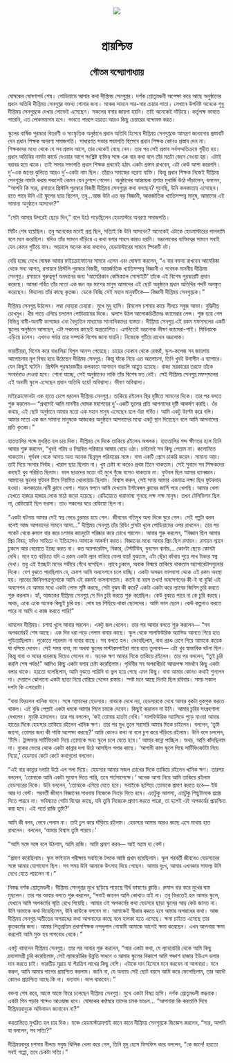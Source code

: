 <div align=center> <img src="../../metadata/images/rabibasariya/প্রায়শ্চিত্ত-গৌতম-বন্দ্যোপাধ্যায়.jpg" align="center"></div><br><h1 align=center>প্রায়শ্চিত্ত</h1>
<h2 align=center>গৌতম বন্দ্যোপাধ্যায়</h2><br>ঘোষকের ঘোষণাপর্ব শেষ। পোডিয়ামে আসার কথা দীপ্তিময় সেনগুপ্তর। দর্শক শ্রোতৃমণ্ডলী অপেক্ষা করে আছে অনুষ্ঠানের প্রধান অতিথি দীপ্তিময় সেনগুপ্তর বক্তব্য শোনার জন্য। মঞ্চের সামনে সার-সার চেয়ার পাতা। সেখানে উপবিষ্ট অনেকে শুধু দীপ্তিময় সেনগুপ্তকে দেখার লোভেই এসেছেন। সকলের বসার জায়গা হয়নি। তাই অনেকেই দাঁড়িয়ে। কর্তৃপক্ষ ভাবতে পারেনি, এত লোকসমাগম হবে। ভাবতে পারলে হয়তো আরও কিছু চেয়ারের বন্দোবস্ত করত।

স্কুলের বার্ষিক পুরস্কার বিতরণী ও সাংস্কৃতিক অনুষ্ঠানে প্রধান অতিথি হিসেবে দীপ্তিময় সেনগুপ্তকে আমন্ত্রণ জানানোর প্রস্তাবটি দেন প্রধান শিক্ষক অনরণ্য সমাজপতি। সাধারণত সভার সভাপতি হিসেবে প্রধান শিক্ষক কোনও প্রস্তাব দেন না। শিক্ষকদের মধ্যে থেকে যে সব প্রস্তাব আসে, তার থেকেই বেছে নেন। তার পর সেই প্রস্তাব সর্বসম্মতিক্রমে গৃহীত হয়। প্রধান অতিথির নামটা কার্ডে দেওয়ার আগে সংশ্লিষ্ট ব্যক্তির সঙ্গে এক বার কথা বলে তাঁর মতটা জেনে নেওয়া হয়। এটাই বরাবর হয়ে থাকে। তাই সভার সভাপতি প্রধান শিক্ষক প্রথমেই হঠাৎ একটা প্রস্তাব রাখবেন, এটা কেউ আশা করেননি। দু’-এক জনের ঝুলিতে আরও দু’-একটা নাম ছিল। তাঁরাও সমাজের বরেণ্য ব্যক্তি। কিন্তু প্রধান শিক্ষক নিজেই দীপ্তিময় সেনগুপ্তর নামটা করায় সকলেই কেমন যেন চুপসে গেলেন। অনুষ্ঠানের আহ্বায়ক প্রশান্ত মুখার্জি উঠে দাঁড়ালেন, বললেন, “আপনি কি স্যর, রসায়নে প্রিস্টলি পুরস্কার বিজয়ী দীপ্তিময় সেনগুপ্তর কথা বলছেন? শুনেছি, উনি কলকাতায় এসেছেন। হতে পারে উনি এই স্কুলের ছাত্র ছিলেন, তবু...আজ উনি এত বড় বিজ্ঞানী, আন্তর্জাতিক খ্যাতিসম্পন্ন মানুষ, আমাদের এই সামান্য অনুষ্ঠানে আসবেন?”

“সেটা আমার উপরেই ছেড়ে দিন,” বলে উঠে পড়েছিলেন হেডমাস্টার অনরণ্য সমাজপতি।

মিটিং শেষ হয়েছিল। তবু অনেকের মনেই প্রশ্ন ছিল, সত্যিই কি উনি আসবেন? অনেকেই এটাকে হেডমাস্টারের পাগলামি বলে মনে করেছিল। যদিও তাঁর সামনে দাঁড়িয়ে এ কথা বলার সাহস কারও হয়নি। ভদ্রলোকের ব্যক্তিত্বের সামনে সবাই যেন কেমন গুটিয়ে যান। আড়ালে অনেক কথা বললেও, হেডমাস্টারের সামনে স্পিকটি নট।

দেরি হচ্ছে দেখে ঘোষক আবার মাইক্রোফোনের সামনে এলেন এবং ঘোষণা করলেন, “এ বার বক্তব্য রাখবেন আমেরিকা থেকে সদ্য আগত, রসায়নে প্রিস্টলি পুরস্কার বিজয়ী, আন্তর্জাতিক খ্যাতিসম্পন্ন বিজ্ঞানী ও গবেষক মাননীয় দীপ্তিময় সেনগুপ্ত। রসায়নে গুরুত্বপূর্ণ অবদানের জন্য ‘আমেরিকান কেমিক্যাল সোসাইটি’ তাঁকে এই বিশেষ পুরস্কারটি প্রদান করেছে। আমরা গর্বিত তাঁর মতো এক জন বড় মাপের মানুষ আমাদের এই ছোট অনুষ্ঠানে প্রধান অতিথির পদটি অলঙ্কৃত করেছেন। বিদ্যালয় তাঁর কাছে কৃতজ্ঞ। ডেকে নিচ্ছি সেই মহান মানুষটিকে— বিজ্ঞানী দীপ্তিময় সেনগুপ্তকে।”

দীপ্তিময় সেনগুপ্ত উঠলেন। লম্বা দোহারা চেহারা। মুখে মৃদু হাসি। রিমলেস চশমার কাচে নীলচে সবুজ আভা। বুদ্ধিদীপ্ত চোখমুখ। ধীর পায়ে এগিয়ে চললেন পোডিয়ামের দিকে। ঝলসে উঠল আলোকচিত্রীদের ক্যামেরার লেন্স। শুরু হয়ে গেল বিভিন্ন নামী-অনামী কাগজের এবং বৈদ্যুতিন মাধ্যমের সাংবাদিকদের ব্যস্ততা। দীপ্তিময় সেনগুপ্ত এই রকম মফস্‌সলের একটি স্কুলের অনুষ্ঠানে আসছেন, এটা সকলের কাছেই অপ্রত্যাশিত। এমনিতেই ভদ্রলোক ভীষণ ক্যামেরা-শাই। মিডিয়াকে এড়িয়ে চলেন। এখনও পর্যন্ত তার সম্পর্কে বিশেষ জানা যায়নি। নিজেকে গুটিয়ে রাখেন ভদ্রলোক।

ভারতীয়রা, বিশেষ করে বাঙালিরা বিপুল আনন্দ পেয়েছে। চায়ের দোকান থেকে রেস্তরাঁ, স্কুল-কলেজ সব জায়গায় আলোচনার মূল বিষয় হয়ে উঠেছেন দীপ্তিময় সেনগুপ্ত। কিন্তু যাঁকে নিয়ে এত আলোচনা, তিনি খুবই উদাসীন এ ব্যাপারে। যেন কিছুই ঘটেনি। প্রিস্টলি পুরস্কারজয়ীর কলকাতা আগমনে বাঙালি আপ্লুত হয়েছে। রাজ্য সরকারের তরফে তাঁকে সংবর্ধনাও দেওয়া হবে। শোনা যাচ্ছে, সেই অনুষ্ঠানেও নাকি তাঁর বিশেষ মত নেই। সেই দীপ্তিময় সেনগুপ্ত মফস্‌সলের এই অনামী স্কুলে এসেছেন প্রধান অতিথি হয়ে! অবিশ্বাস্য। ভীষণ অবিশ্বাস্য।

মাইক্রোফোনটা এক হাতে চেপে ধরলেন দীপ্তিময় সেনগুপ্ত। তাকিয়ে রইলেন স্থির দৃষ্টিতে সামনের দিকে। তার পর বলতে শুরু করলেন— “প্রথমেই আমি মাননীয় ঘোষক মহাশয়ের দু’-একটি ভুলের প্রতি আপনাদের দৃষ্টি আকর্ষণ করছি। ওঁর কথায়, এই ছোট অনুষ্ঠানে আমার মতো এক মহান মানুষ এসেছেন বলে ওঁরা গর্বিত। আমি একটু উল্টো করে বলি। আমার মতো এক জন সামান্য মানুষকে আজকের অনুষ্ঠানে আপনাদের মধ্যে একটু স্থান দিয়েছেন বলে আমি আপনাদের প্রতি কৃতজ্ঞ।”

হাততালির শব্দে মুখরিত হল চার দিক। দীপ্তিময় সে দিকে তাকিয়ে রইলেন অপলক। হাততালির শব্দ ক্ষীণতর হলে তিনি আবার শুরু করলেন, “খুবই গরিব ও নিম্নবিত্ত পরিবারে আমার বেড়ে ওঠা। চাইলেই সব কিছু পেতাম না। কলোনিতে থাকতাম। পূর্ববঙ্গ থেকে আগত অন্য অনেক ছিন্নমূল পরিবারের সঙ্গে। বাবা একটি প্রেসে চাকরি করেন। সামান্য আয়। তাই দিয়ে সংসার নির্বাহ। খারাপ ছাত্র ছিলাম না। খুব চেষ্টা না করেও প্রথম তিনে থাকতাম। সেই সুবাদে সব শিক্ষকদের কাছেই খুব পরিচিত ছিলাম। ভাল ছাত্রদের মতো বই মুখে গুঁজে বসেও থাকতাম না। ফুটবল ছিল আমার ধ্যানজ্ঞান। আমাদের স্কুলের ফুটবল টিমে নিয়মিত খেলোয়াড় ছিলাম। বিশ্বাস করুন, সেই সময় আমার একমাত্র লক্ষ্য ছিল ফুটবলার হওয়া। কলকাতার নামী ক্লাবে খেলা। শয়নে স্বপনে আমি দেখতাম ইস্টবেঙ্গল ক্লাবের জার্সি পরে খেলছি। আমার খেলা দেখতে হাজার হাজার লোক মাঠে জড়ো হয়েছে। রেডিয়োতে ধারাভাষ্য শুনছে লক্ষ লক্ষ মানুষ। তখন টেলিভিশন ছিল না, রেডিয়োই ছিল ভরসা। তাও সকলের ঘরে রেডিয়ো ছিল না।

“একটা ঘটনায় আমার সেই স্বপ্ন ভেঙে চুরমার হয়ে গেল। জীবনের গতিমুখ অন্য দিকে ঘুরে গেল। সেই গল্পটা করব বলেই আজ আপনাদের সামনে আসা...” দীপ্তিময় সেনগুপ্ত তাঁর রিডিং গ্লাসটা খুলে পোডিয়ামের ওপর রাখলেন। তার পর পকেট থেকে রুমাল বার করে চশমার কাচদুটো পরিষ্কার করে চোখে পরলেন। আবার শুরু করলেন, “বিজ্ঞান ছিল আমার প্রিয় বিষয়, যদিও সাহিত্য ও ইতিহাসও আমাকে আকর্ষণ করত। বিজ্ঞানের মধ্যে আবার প্রিয় ছিল রসায়ন। রসায়ন ল্যাবে ঢুকলে আর বেরোতে ইচ্ছে করত না। কত অ্যাপারেটাস, বিকার, টেস্টটিউব, বুনসেন বার্নার... কোনটা ছেড়ে কোনটা দেখি। মনে হত বাড়িতে যদি এ রকম একটা ল্যাব বানিয়ে ফেলা যায়! বুঝতাম, এটা ছেঁড়া কাঁথায় শুয়ে লাখ টাকার স্বপ্ন দেখা। তবু এই ইচ্ছেটা মনের গভীরে গেঁথে বসেছিল। ল্যাবে ঢুকলে, অবাক বিস্ময়ে তাকিয়ে থাকতাম অ্যাপারেটাসগুলোর দিকে। বেশ বুঝতে পারছিলাম যে, ক্রমশ আমি অবসেশনে চলে যাচ্ছি। একটা অসম্ভব ভালবাসা থেকে এই রকম অবস্থা হয়। ল্যাবের জিনিসপত্রগুলোকে আমি এই রকমই ভালবাসতাম। কতই বা বয়স তখন! অবসেশনের কী-ই বা বুঝি! এই অবসেশন যে আমার মধ্যে একটা লোভ সৃষ্টি করছে, সেটা বুঝব কী করে? একটা একটা করে ল্যাবের জিনিস চুরি করতে শুরু করলাম। হ্যাঁ, আজকের দীপ্তিময় সেনগুপ্ত সে দিন চুরি করতে শুরু করেছিল। কেউ বুঝতে পারে না কে চুরি করছে। অথচ, একে একে অনেক কিছুই চুরি হয়। দোষ হয় পিছিয়ে থাকা ছেলেদের। আমি ভাল ছেলে। কেউ কল্পনাও করতে পারে না আমি এ কাজ করতে পারি!”

থামলেন দীপ্তিময়। চশমা খুলে আবার পরলেন। একটু জল খেলেন। তার পর আবার বলতে শুরু করলেন— “সব অপকর্মেরই শেষ আছে। এক দিন ধরা পড়ে গেলাম বাবার কাছে। স্কুল থেকে সালফিউরিক অ্যাসিড আনতে গিয়ে হাত পুড়িয়েছিলাম। লুকোতে পারলাম না বাবার কাছে। সব বলতে হল। ভেবেছিলাম, বাবা প্রচণ্ড রেগে গিয়ে আমাকে কয়েক ঘা বসিয়ে দেবেন। সেই সময় বাবা, মা অথবা স্কুলের মাস্টারমশাইরা গায়ে হাত তুলবেন— এটা খুব স্বাভাবিক ঘটনা ছিল। কিন্তু বাবা ও সবের ধারকাছ দিয়েও গেলেন না। অনেক ক্ষণ আমার দিকে তাকিয়ে রইলেন। তার পর বললেন, “তুই চুরি করলি শেষ পর্যন্ত!” আমিও কিছু একটা বলার চেষ্টা করেছিলাম। পৃথিবীর সব অপরাধীরই আত্মপক্ষ সমর্থনে কিছু একটা বলার থাকে। হয়তো বলেছিলাম, আমি বুঝতে পারিনি বা ভুল হয়ে গেছে এমন কিছু। বাবা আমার কোনও কথাই শুনলেন না। দেয়ালে ঝোলানো একটা ছাতা নিয়ে বেরিয়ে গেলেন রাস্তায়। স্পষ্ট মনে আছে দিনটা ছিল রবিবার। সময় সকাল দশটা কি এগারোটা।

“বাবা ফিরলেন খানিক বাদে। সঙ্গে আমাদের হেডস্যর। বাবাকে দেখে নয়, হেডস্যরকে দেখে আমার বুকটা ধুকপুক করতে থাকল। এই বুঝি পেল্লাই একটা ধমকে আমার পিলে চমকে দেবেন। কিছুই করলেন না উনি। আমার চুরির সংগ্রহশালা দেখলেন। মুচকি হাসলেন। তার পর বললেন, ‘কই তোমার হাতটা দেখি।’ সালফিউরিক অ্যাসিডে পুড়ে যাওয়া আমার হাতের দিকে হেডস্যর তাকিয়ে রইলেন খানিক ক্ষণ। তার পর মুখ তুলে সরাসরি আমার দিকে চাইলেন। বললেন, ‘তুমি জানো, তোমার জন্য কী শাস্তি অপেক্ষা করছে?’ আমি কোনও কথা না বলে চুপ করে দাঁড়িয়ে রইলাম। উনি বলে চললেন, ‘টিসি। ট্রান্সফার সার্টিফিকেট নিয়ে তোমাকে অন্য স্কুলে চলে যেতে হবে।’ আমার কান্না পাচ্ছিল। অথচ, আমি কাঁদছিলাম না। বুকের ভেতর থেকে একটা কান্নার দলা উঠে আসছিল গলার কাছে। ‘আগামী কাল স্কুলে গিয়ে সার্টিফিকেটটা নিয়ে নিয়ো,’ হেডস্যর কেটে কেটে কথাগুলো বললেন।

“এই বার কান্নার দলাটা উঠে এল গলা দিয়ে। হেডস্যর আমার সজল চোখের দিকে তাকিয়ে রইলেন খানিক ক্ষণ। তারপর বললেন, ‘তোমাকে আমি একটা সুযোগ দিতে পারি, তবে শর্তসাপেক্ষে।’ অনেক আশা নিয়ে আমি তাকিয়ে রইলাম হেডস্যরের দিকে। উনি বললেন, ‘তোমাকে এগিয়ে যেতে হবে। সবাইকে ছাপিয়ে তোমাকে প্রমাণ করতে হবে— ইউ আর দ্য বেস্ট। পরবর্তী জীবনে বিজ্ঞানের সাধনায় নিজেকে নিংড়ে দিতে হবে। এতটুকু আলস্য, এতটুকু পিছুটানকে প্রশ্রয় দিতে পারবে না। ভবিষ্যতে গোটা বিশ্বের কাছে, যদি তুমি নিজেকে প্রমাণ করতে পারো, তা হলেই এই অপকর্মের প্রায়শ্চিত্ত করা হবে। এই শর্তে রাজি তুমি?’

আমি কী বলব, ভেবে পেলাম না। তাই চুপ করে দাঁড়িয়ে রইলাম। হেডস্যর আমার আরও কাছে এসে মাথায় হাত রাখলেন। বললেন, ‘আমার বিশ্বাস তুমি পারবে।’

“আমি সঙ্গে সঙ্গে বলে উঠলাম, আমি রাজি। আমি প্রমাণ করব— আই অ্যাম দ্য বেস্ট।

“প্রমাণ করেছিলাম। স্কুল ফাইনাল পরীক্ষায় সবাইকে টপকে আমি প্রথম হয়েছিলাম। স্কুল পরবর্তী জীবনেও হেডস্যরের সঙ্গে আমার যোগাযোগ ছিল। সব সময় উনি আমাকে উৎসাহ দিয়ে গেছেন। আমার দুঃখ, আমার এখনকার সাফল্য উনি দেখে যেতে পারলেন না।”

নিস্তব্ধ দর্শক শ্রোতৃমণ্ডলী। দীপ্তিময় সেনগুপ্তর মুখে ছড়িয়ে পড়েছে দীর্ঘ ভাষণের ক্লান্তি। রুমাল বার করে মুখের ঘাম মুছলেন। তার পর আবার বলতে শুরু করলেন, “সবাই জানেন আমি কোথাও যাই না। তবু ফিরতেই হল আমার স্কুলে, যেখানে আমি অপকর্মের স্মৃতি রেখে গিয়েছি। আমার ওই অপকর্মের কথা হেডস্যর ছাড়া স্কুলের আর কেউ জানত না। উনি আমাকে কথা দিয়েছিলেন, উনি কাউকে বলবেন না। আমাকেই স্বীকার করতে হবে আমার অপরাধের কথা। আজ দীপ্তিময় সেনগুপ্ত অতীতের অপরাধের কথা আপনাদের কাছে বলে হালকা হতে এসেছে। ক্ষমা চাইতে এসেছে তার কৃতকর্মের জন্য। আমার পিতৃপ্রতিম প্রধানশিক্ষক নন্দদুলাল গোস্বামী আমাকে আগেই ক্ষমা করেছেন। এখন আপনারা ক্ষমা করলেই আমি মুক্ত হব পাপবোধ থেকে।”

একটু থামলেন দীপ্তিময় সেনগুপ্ত। তার পর আবার শুরু করলেন, “আর একটা কথা, যে ল্যাবরেটরি থেকে আমি কিছু দ্রব্যসামগ্রী চুরি করেছিলাম, সেই ল্যাবরেটরির উন্নতি সাধনে ও আমার স্কুলের বিকাশে আমি পঞ্চাশ হাজার ইউএস ডলার দান করতে চাই। ভারতীয় মুদ্রায় যা পঁয়ত্রিশ লাখের কিছু বেশি। এটাকে দান হিসেবে মনে করবেন না আপনারা। মনে করুন, আমি আমার পাপের প্রায়শ্চিত্ত করলাম। জানি না, যে অন্যায় সেই ছোট বয়সে আমি করে ফেলেছিলাম, তার আদৌ কোনও প্রায়শ্চিত্ত আছে কি না। ধন্যবাদ। ভাল থাকবেন।”

বক্তব্য শেষ করে, আস্তে আস্তে ফিরে চলেছেন দীপ্তিময় সেনগুপ্ত। মুখে একটা বিষণ্ণ হাসি। দর্শক শ্রোতৃমণ্ডলী স্তব্ধবাক। একটা পিন পড়ার শব্দেও আওয়াজ হবে। ঘোষকের কণ্ঠস্বরে তাদের চমক ভাঙল... “আপনারা কি করতালি দিয়ে দীপ্তিময়বাবুকে অভিবাদন জানাবেন না?”

করতালিতে মুখরিত হল চার দিক। মঞ্চে হেডমাস্টারমশাই কানে কানে দীপ্তিময় সেনগুপ্তকে জিজ্ঞেস করলেন, “স্যর, আপনি যা বললেন, সব সত্যি?”

দীপ্তিময়বাবুর চশমায় নীলচে সবুজ ঝিলিক খেলা করে গেল, তিনি মৃদু হেসে ফিসফিস করে বললেন, “কে জানে! হয়তো সবই গপ্পো, তবে চেকটা সত্যি।”
